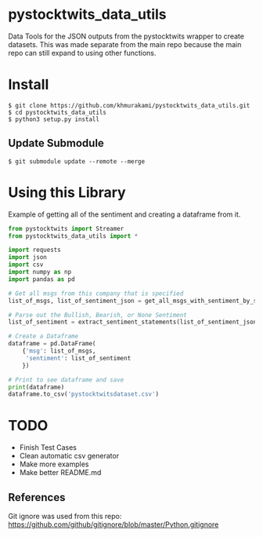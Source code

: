 # pystocktwits_data_utils

Data Tools for the JSON outputs from the pystocktwits wrapper to create datasets. This was made separate from the main repo because the main repo can still expand to using other functions.

# Install

```shell
$ git clone https://github.com/khmurakami/pystocktwits_data_utils.git
$ cd pystocktwits_data_utils
$ python3 setup.py install
```

## Update Submodule
```shell
$ git submodule update --remote --merge
```

# Using this Library

Example of getting all of the sentiment and creating a dataframe from it.

```python
from pystocktwits import Streamer
from pystocktwits_data_utils import *

import requests
import json
import csv
import numpy as np
import pandas as pd

# Get all msgs from this company that is specified
list_of_msgs, list_of_sentiment_json = get_all_msgs_with_sentiment_by_symbol_id("AAPL")

# Parse out the Bullish, Bearish, or None Sentiment
list_of_sentiment = extract_sentiment_statements(list_of_sentiment_json)

# Create a Dataframe
dataframe = pd.DataFrame(
    {'msg': list_of_msgs,
     'sentiment': list_of_sentiment
    })

# Print to see dataframe and save
print(dataframe)
dataframe.to_csv('pystocktwitsdataset.csv')
```

# TODO
- Finish Test Cases
- Clean automatic csv generator
- Make more examples
- Make better README.md

## References

Git ignore was used from this repo: https://github.com/github/gitignore/blob/master/Python.gitignore
